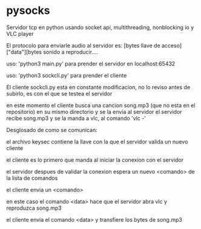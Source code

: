 # pysocks
Servidor tcp en python usando socket api, multithreading, nonblocking io y VLC player

El protocolo para enviarle audio al servidor es: [bytes llave de acceso]["data"][bytes sonido a reproducir....

uso: 'python3 main.py'
para prender el servidor en localhost:65432

uso: 'python3 sockcli.py'
para prender el cliente


El cliente sockcli.py esta en constante modificacion, no lo reviso antes de subirlo, es con el que se testea el servidor

en este momento el cliente busca una cancion song.mp3 (que no esta en el repositorio) en su mismo directorio y se la envia al servidor
el servidor recibe song.mp3 y se la manda a vlc, al comando 'vlc -'


Desglosado de como se comunican:

el archivo keysec contiene la llave con la que el servidor valida un nuevo cliente

el cliente es lo primero que manda al iniciar la conexion con el servidor

el servidor despues de validar la conexion espera un nuevo \<comando> de la lista de comandos
  
el cliente envia un \<comando>

en este caso el comando \<data> hace que el servidor abra vlc y reproduzca song.mp3
  
el cliente envia el comando \<data> y transfiere los bytes de song.mp3
